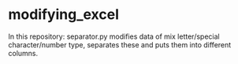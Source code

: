 # modifying_excel
In this repository: separator.py modifies data of mix letter/special character/number type, separates these and puts them into different columns. 
